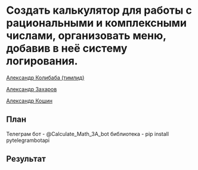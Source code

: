 # Создать калькулятор для работы с рациональными и комплексными числами, организовать меню, добавив в неё систему логирования.

[Александр Колибаба (тимлид)](https://gb.ru/users/4281457)

[Александр Захаров](https://gb.ru/users/5361206)

[Александр Кошин](https://gb.ru/users/7772942)

## План
Телеграм бот - @Calculate_Math_3A_bot
библиотека - pip install pytelegrambotapi
## Результат

